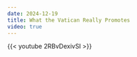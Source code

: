 ```yaml
---
date: 2024-12-19
title: What the Vatican Really Promotes
video: true
---
```



{{< youtube 2RBvDexivSI >}}

